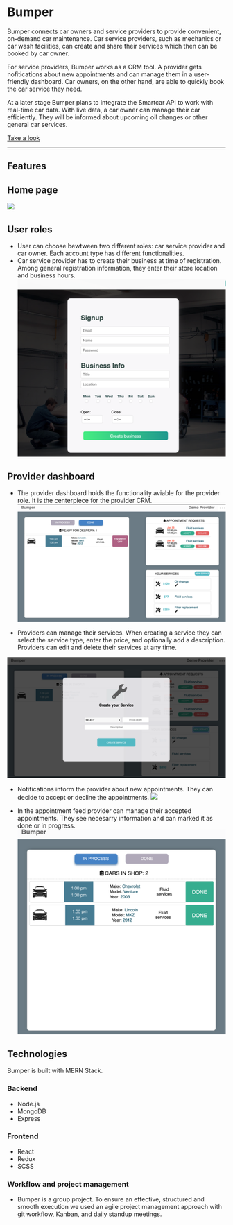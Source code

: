 # Bumper

Bumper connects car owners and service providers to provide convenient, on-demand car maintenance. Car service providers, such as mechanics or car wash facilities, can create and share their services which then can be booked by car owner. 

For service providers, Bumper works as a CRM tool. A provider gets nofitications about new appointments and can manage them in a user-friendly dashboard.
Car owners, on the other hand, are able to quickly book the car service they need.

At a later stage Bumper plans to integrate the Smartcar API to work with real-time car data.
With live data, a car owner can manage their car efficiently. They will be informed about upcoming oil changes or other general car services.

[Take a look](http://bumper-ly.herokuapp.com/#/)
***

## **Features**
## Home page
![](frontend/src/assets/images/home.png)
## User roles
* User can choose bewtween two different roles: car service provider and car owner. Each account type has different functionalities. 
* Car service provider has to create their business at time of registration. Among general registration information, they enter their store location and business hours. 
 ![](frontend/src/assets/images/createBusiness.png)


## Provider dashboard
* The provider dashboard holds the functionality aviable for the provider role. It is the centerpiece for the provider CRM. 
![](frontend/src/assets/images/providerDashboard.png)


* Providers can manage their services. When creating a service they can select the service type, enter the price, and optionally add a description. Providers can edit and delete their services at any time.

![](frontend/src/assets/images/createService.png)


 * Notifications inform the provider about new appointments. They can decide to accept or decline the appointments.
 ![](frontend/src/assets/notification.png)
 
 * In the appointment feed provider can manage their accepted appointments. They see necesarry information and can marked it as done or in progress.
 ![](frontend/src/assets/images/providerFeed.png)



 ## **Technologies**
 Bumper is built with MERN Stack. 

 ### Backend
 * Node.js
 * MongoDB
 * Express

 ### Frontend
 * React
 * Redux
 * SCSS
 ### Workflow and project management
 * Bumper is a group project. To ensure an effective, structured and smooth execution we used an agile project management approach with git workflow, Kanban, and daily standup meetings.


